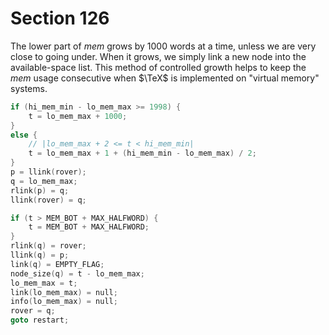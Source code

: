# Section 126

The lower part of *mem* grows by 1000 words at a time, unless we are very close to going under.
When it grows, we simply link a new node into the available-space list.
This method of controlled growth helps to keep the *mem* usage consecutive when $\TeX$ is implemented on "virtual memory" systems.

```c << Grow more variable-size memory and |goto restart| >>=
if (hi_mem_min - lo_mem_max >= 1998) {
    t = lo_mem_max + 1000;
}
else {
    // |lo_mem_max + 2 <= t < hi_mem_min|
    t = lo_mem_max + 1 + (hi_mem_min - lo_mem_max) / 2;
}
p = llink(rover);
q = lo_mem_max;
rlink(p) = q;
llink(rover) = q;

if (t > MEM_BOT + MAX_HALFWORD) {
    t = MEM_BOT + MAX_HALFWORD;
}
rlink(q) = rover;
llink(q) = p;
link(q) = EMPTY_FLAG;
node_size(q) = t - lo_mem_max;
lo_mem_max = t;
link(lo_mem_max) = null;
info(lo_mem_max) = null;
rover = q;
goto restart;
```
